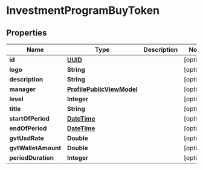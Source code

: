 
# InvestmentProgramBuyToken

## Properties
Name | Type | Description | Notes
------------ | ------------- | ------------- | -------------
**id** | [**UUID**](UUID.md) |  |  [optional]
**logo** | **String** |  |  [optional]
**description** | **String** |  |  [optional]
**manager** | [**ProfilePublicViewModel**](ProfilePublicViewModel.md) |  |  [optional]
**level** | **Integer** |  |  [optional]
**title** | **String** |  |  [optional]
**startOfPeriod** | [**DateTime**](DateTime.md) |  |  [optional]
**endOfPeriod** | [**DateTime**](DateTime.md) |  |  [optional]
**gvtUsdRate** | **Double** |  |  [optional]
**gvtWalletAmount** | **Double** |  |  [optional]
**periodDuration** | **Integer** |  |  [optional]



